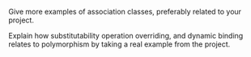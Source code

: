 <div id="objects_what">

<include src="../../book/oop/objects/what/q-essay-describeObjectInScenario.md" />

</div>


<div id="classes_what">

<include src="../../book/oop/classes/what/q-essay-identifyClassesAndObjects.md" />

</div>


<div id="classes_enumerations">

<include src="../../book/uml/classDiagrams/enumerations/what/q-essay-defineWeekDays.md" />

</div>


<div id="associations_associationClasses">

Give more examples of association classes, preferably related to your project.

</div>


<div id="polymorphism_how">

Explain how substitutability operation overriding, and dynamic binding relates to polymorphism by taking a real example from the project.

</div>